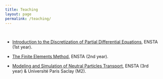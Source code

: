```yaml
---
title: Teaching
layout: page
permalink: /teaching/
---
```


<br/>

- [Introduction to the Discretization of Partial Differential Equations](https://synapses.ensta-paristech.fr/catalogue/2018-2019/ue/2083/MA103-introduction-a-la-discretisation-des-equations-aux-derivees-partielles),
  ENSTA (1st year).
  
- [The Finite Elements
Method](https://synapses.ensta-paristech.fr/catalogue/2018-2019/ue/3017/ANN201-la-methode-des-elements-finis),
  ENSTA (2nd year). 
  
- [Modeling and Simulation of Neutral Particles Transport](https://synapses.ensta-paristech.fr/catalogue/2018-2019/ue/1780/AMS302-modelisation-et-simulation-du-transport-de-particules-neutres),
  ENSTA (3rd year) & Université Paris Saclay (M2).
